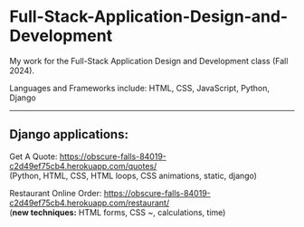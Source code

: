 # Full-Stack-Application-Design-and-Development

My work for the Full-Stack Application Design and Development class (Fall 2024). 

Languages and Frameworks include: 
HTML, CSS, JavaScript, Python, Django

<hr>

## Django applications: 

Get A Quote: https://obscure-falls-84019-c2d49ef75cb4.herokuapp.com/quotes/
<br>(Python, HTML, CSS, HTML loops, CSS animations, static, django)

Restaurant Online Order: https://obscure-falls-84019-c2d49ef75cb4.herokuapp.com/restaurant/
<br> (<strong>new techniques:</strong> HTML forms, CSS ~, calculations, time)
